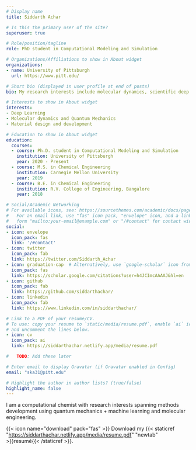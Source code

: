 ```yaml
---
# Display name
title: Siddarth Achar

# Is this the primary user of the site?
superuser: true

# Role/position/tagline
role: PhD student in Computational Modeling and Simulation

# Organizations/Affiliations to show in About widget
organizations:
- name: University of Pittsburgh
  url: https://www.pitt.edu/

# Short bio (displayed in user profile at end of posts)
bio: My research interests include molecular dynamics, scientific deep learning, material design adn development.

# Interests to show in About widget
interests:
- Deep Learning
- Molecular dynamics and Quantum Mechanics
- Material design and development

# Education to show in About widget
education:
  courses:
  - course: Ph.D. student in Computational Modeling and Simulation
    institution: University of Pittsburgh
    year: 2020 - Present
  - course: M.S. in Chemical Engineering
    institution: Carnegie Mellon University
    year: 2019
  - course: B.E. in Chemical Engineering
    institution: R.V. College of Engineering, Bangalore
    year: 2018

# Social/Academic Networking
# For available icons, see: https://sourcethemes.com/academic/docs/page-builder/#icons
#   For an email link, use "fas" icon pack, "envelope" icon, and a link in the
#   form "mailto:your-email@example.com" or "/#contact" for contact widget.
social:
- icon: envelope
  icon_pack: fas
  link: '/#contact'
- icon: twitter
  icon_pack: fab
  link: https://twitter.com/Siddarth_Achar
- icon: graduation-cap  # Alternatively, use `google-scholar` icon from `ai` icon pack
  icon_pack: fas
  link: https://scholar.google.com/citations?user=h4JCImcAAAAJ&hl=en
- icon: github
  icon_pack: fab
  link: https://github.com/siddarthachar/
- icon: linkedin
  icon_pack: fab
  link: https://www.linkedin.com/in/siddarthachar/

# Link to a PDF of your resume/CV.
# To use: copy your resume to `static/media/resume.pdf`, enable `ai` icons in `params.toml`, 
# and uncomment the lines below.
- icon: cv
  icon_pack: ai
  link: https://siddarthachar.netlify.app/media/resume.pdf

#   TODO: Add these later

# Enter email to display Gravatar (if Gravatar enabled in Config)
email: "ska31@pitt.edu"

# Highlight the author in author lists? (true/false)
highlight_name: false
---
```

I am a computational chemist with research interests spanning methods development using quantum mechanics + machine learning and molecular engineering. 

{{< icon name="download" pack="fas" >}} Download my {{< staticref "https://siddarthachar.netlify.app/media/resume.pdf" "newtab" >}}resumé{{< /staticref >}}.
